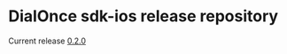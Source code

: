 # DialOnce sdk-ios release repository

Current release [0.2.0](https://github.com/dial-once/sdk-ios-releases/releases/tag/0.2.0)
